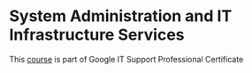 # System Administration and IT Infrastructure Services

This [course](https://www.coursera.org/learn/system-administration-it-infrastructure-services) is part of Google IT Support Professional Certificate 
